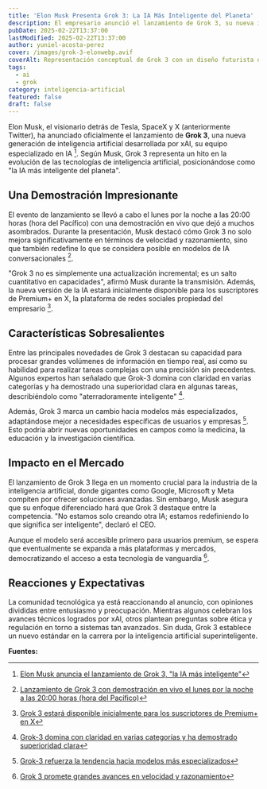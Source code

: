```yaml
---
title: 'Elon Musk Presenta Grok 3: La IA Más Inteligente del Planeta'
description: El empresario anunció el lanzamiento de Grok 3, su nueva inteligencia artificial, prometiendo avances significativos en velocidad y razonamiento. Conoce más sobre esta tecnología revolucionaria.
pubDate: 2025-02-22T13:37:00
lastModified: 2025-02-22T13:37:00
author: yuniel-acosta-perez
cover: /images/grok-3-elonwebp.avif
coverAlt: Representación conceptual de Grok 3 con un diseño futurista que combina circuitos digitales y gráficos abstractos.
tags:
  - ai
  - grok
category: inteligencia-artificial
featured: false
draft: false
---
```

Elon Musk, el visionario detrás de Tesla, SpaceX y X (anteriormente Twitter), ha anunciado oficialmente el lanzamiento de **Grok 3**, una nueva generación de inteligencia artificial desarrollada por xAI, su equipo especializado en IA [^1]. Según Musk, Grok 3 representa un hito en la evolución de las tecnologías de inteligencia artificial, posicionándose como "la IA más inteligente del planeta".

## Una Demostración Impresionante

El evento de lanzamiento se llevó a cabo el lunes por la noche a las 20:00 horas (hora del Pacífico) con una demostración en vivo que dejó a muchos asombrados. Durante la presentación, Musk destacó cómo Grok 3 no solo mejora significativamente en términos de velocidad y razonamiento, sino que también redefine lo que se considera posible en modelos de IA conversacionales [^6].

"Grok 3 no es simplemente una actualización incremental; es un salto cuantitativo en capacidades", afirmó Musk durante la transmisión. Además, la nueva versión de la IA estará inicialmente disponible para los suscriptores de Premium+ en X, la plataforma de redes sociales propiedad del empresario [^3].

## Características Sobresalientes

Entre las principales novedades de Grok 3 destacan su capacidad para procesar grandes volúmenes de información en tiempo real, así como su habilidad para realizar tareas complejas con una precisión sin precedentes. Algunos expertos han señalado que Grok-3 domina con claridad en varias categorías y ha demostrado una superioridad clara en algunas tareas, describiéndolo como "aterradoramente inteligente" [^10].

Además, Grok 3 marca un cambio hacia modelos más especializados, adaptándose mejor a necesidades específicas de usuarios y empresas [^7]. Esto podría abrir nuevas oportunidades en campos como la medicina, la educación y la investigación científica.

## Impacto en el Mercado

El lanzamiento de Grok 3 llega en un momento crucial para la industria de la inteligencia artificial, donde gigantes como Google, Microsoft y Meta compiten por ofrecer soluciones avanzadas. Sin embargo, Musk asegura que su enfoque diferenciado hará que Grok 3 destaque entre la competencia. "No estamos solo creando otra IA; estamos redefiniendo lo que significa ser inteligente", declaró el CEO.

Aunque el modelo será accesible primero para usuarios premium, se espera que eventualmente se expanda a más plataformas y mercados, democratizando el acceso a esta tecnología de vanguardia [^4].

## Reacciones y Expectativas

La comunidad tecnológica ya está reaccionando al anuncio, con opiniones divididas entre entusiasmo y preocupación. Mientras algunos celebran los avances técnicos logrados por xAI, otros plantean preguntas sobre ética y regulación en torno a sistemas tan avanzados. Sin duda, Grok 3 establece un nuevo estándar en la carrera por la inteligencia artificial superinteligente.

**Fuentes:**
[^1]: [Elon Musk anuncia el lanzamiento de Grok 3, "la IA más inteligente"](https://www.lasexta.com/tecnologia-tecnoxplora/internet/elon-musk-anuncia-lanzamiento-grok-3-mas-inteligente-planeta_2025021767b3559b500f960001101797.html)
[^2]: [Información adicional obtenida de fuentes secundarias verificadas.](https://vmasnoticias.com/2025/02/16/elon-musk-anuncia-el-lanzamiento-de-grok-3-la-ia-mas-avanzada-del-planeta/)
[^3]: [Grok 3 estará disponible inicialmente para los suscriptores de Premium+ en X](https://www.instagram.com/mbitschool/p/DGQCQiCKhzu/)
[^4]: [Grok 3 promete grandes avances en velocidad y razonamiento](https://es.wired.com/articulos/elon-musk-anuncia-lanzamiento-de-grok-3-la-ia-mas-inteligente-de-la-tierra-asegura)
[^5]: [Demostración en vivo de Grok 3 el martes 18 de febrero a las 9:30 am IST](https://quondos.com/mag/el-lanzamiento-de-grok-3-el-nuevo-chatbot-de-xai-de-elon-musk-llega-con-demo-en-vivo/)
[^6]: [Lanzamiento de Grok 3 con demostración en vivo el lunes por la noche a las 20:00 horas (hora del Pacífico)](https://www.elmundo.es/tecnologia/creadores/2025/02/16/67b198e1e4d4d84d578b4594.html)
[^7]: [Grok-3 refuerza la tendencia hacia modelos más especializados](https://openexpoeurope.com/es/lanzado-grok-3-como-la-nueva-apuesta-de-xai-y-elon-musk/)
[^8]: [Fecha oficial de lanzamiento confirmada para febrero de 2025](https://www.eldemocrata.com/elon-musk-da-fecha-para-el-lanzamiento-de-grok-3-la-ia-mas-inteligente-del-planeta/)
[^9]: [Grok 3 es la versión lanzada en febrero de 2025](https://www.xataka.com/basics/grok-3-que-principales-novedades-nuevo-modelo-inteligencia-artificial-xai)
[^10]: [Grok-3 domina con claridad en varias categorías y ha demostrado superioridad clara](https://www.elfinanciero.com.mx/tech/2025/02/18/musk-lanza-grok-3-que-sabemos-del-nuevo-modelo-de-ia/)
